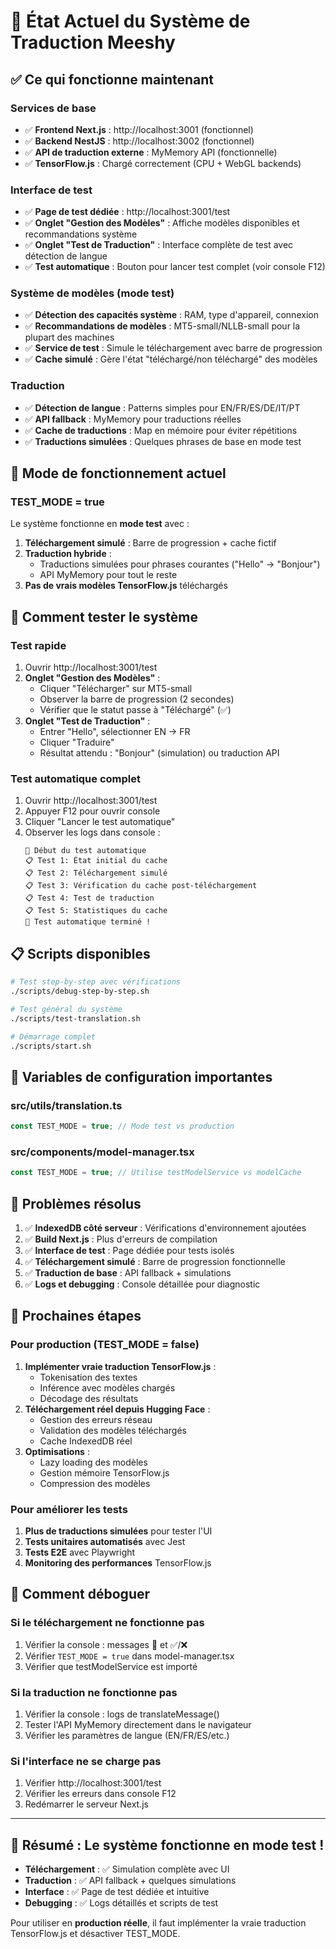 # 🚀 État Actuel du Système de Traduction Meeshy

## ✅ Ce qui fonctionne maintenant

### Services de base
- ✅ **Frontend Next.js** : http://localhost:3001 (fonctionnel)
- ✅ **Backend NestJS** : http://localhost:3002 (fonctionnel)
- ✅ **API de traduction externe** : MyMemory API (fonctionnelle)
- ✅ **TensorFlow.js** : Chargé correctement (CPU + WebGL backends)

### Interface de test
- ✅ **Page de test dédiée** : http://localhost:3001/test
- ✅ **Onglet "Gestion des Modèles"** : Affiche modèles disponibles et recommandations système
- ✅ **Onglet "Test de Traduction"** : Interface complète de test avec détection de langue
- ✅ **Test automatique** : Bouton pour lancer test complet (voir console F12)

### Système de modèles (mode test)
- ✅ **Détection des capacités système** : RAM, type d'appareil, connexion
- ✅ **Recommandations de modèles** : MT5-small/NLLB-small pour la plupart des machines
- ✅ **Service de test** : Simule le téléchargement avec barre de progression
- ✅ **Cache simulé** : Gère l'état "téléchargé/non téléchargé" des modèles

### Traduction
- ✅ **Détection de langue** : Patterns simples pour EN/FR/ES/DE/IT/PT
- ✅ **API fallback** : MyMemory pour traductions réelles
- ✅ **Cache de traductions** : Map en mémoire pour éviter répétitions
- ✅ **Traductions simulées** : Quelques phrases de base en mode test

## 🔧 Mode de fonctionnement actuel

### TEST_MODE = true
Le système fonctionne en **mode test** avec :
1. **Téléchargement simulé** : Barre de progression + cache fictif
2. **Traduction hybride** : 
   - Traductions simulées pour phrases courantes ("Hello" → "Bonjour")
   - API MyMemory pour tout le reste
3. **Pas de vrais modèles TensorFlow.js** téléchargés

## 🧪 Comment tester le système

### Test rapide
1. Ouvrir http://localhost:3001/test
2. **Onglet "Gestion des Modèles"** :
   - Cliquer "Télécharger" sur MT5-small
   - Observer la barre de progression (2 secondes)
   - Vérifier que le statut passe à "Téléchargé" (✅)
3. **Onglet "Test de Traduction"** :
   - Entrer "Hello", sélectionner EN → FR
   - Cliquer "Traduire"
   - Résultat attendu : "Bonjour" (simulation) ou traduction API

### Test automatique complet
1. Ouvrir http://localhost:3001/test
2. Appuyer F12 pour ouvrir console
3. Cliquer "Lancer le test automatique"
4. Observer les logs dans console :
   ```
   🚀 Début du test automatique
   📋 Test 1: État initial du cache
   📋 Test 2: Téléchargement simulé
   📋 Test 3: Vérification du cache post-téléchargement
   📋 Test 4: Test de traduction
   📋 Test 5: Statistiques du cache
   🎉 Test automatique terminé !
   ```

## 📋 Scripts disponibles

```bash
# Test step-by-step avec vérifications
./scripts/debug-step-by-step.sh

# Test général du système
./scripts/test-translation.sh

# Démarrage complet
./scripts/start.sh
```

## 🔧 Variables de configuration importantes

### src/utils/translation.ts
```typescript
const TEST_MODE = true; // Mode test vs production
```

### src/components/model-manager.tsx
```typescript
const TEST_MODE = true; // Utilise testModelService vs modelCache
```

## 📝 Problèmes résolus

1. ✅ **IndexedDB côté serveur** : Vérifications d'environnement ajoutées
2. ✅ **Build Next.js** : Plus d'erreurs de compilation
3. ✅ **Interface de test** : Page dédiée pour tests isolés
4. ✅ **Téléchargement simulé** : Barre de progression fonctionnelle
5. ✅ **Traduction de base** : API fallback + simulations
6. ✅ **Logs et debugging** : Console détaillée pour diagnostic

## 🚧 Prochaines étapes

### Pour production (TEST_MODE = false)
1. **Implémenter vraie traduction TensorFlow.js** :
   - Tokenisation des textes
   - Inférence avec modèles chargés
   - Décodage des résultats
2. **Téléchargement réel depuis Hugging Face** :
   - Gestion des erreurs réseau
   - Validation des modèles téléchargés
   - Cache IndexedDB réel
3. **Optimisations** :
   - Lazy loading des modèles
   - Gestion mémoire TensorFlow.js
   - Compression des modèles

### Pour améliorer les tests
1. **Plus de traductions simulées** pour tester l'UI
2. **Tests unitaires automatisés** avec Jest
3. **Tests E2E** avec Playwright
4. **Monitoring des performances** TensorFlow.js

## 🐛 Comment déboguer

### Si le téléchargement ne fonctionne pas
1. Vérifier la console : messages 🔄 et ✅/❌
2. Vérifier `TEST_MODE = true` dans model-manager.tsx
3. Vérifier que testModelService est importé

### Si la traduction ne fonctionne pas
1. Vérifier la console : logs de translateMessage()
2. Tester l'API MyMemory directement dans le navigateur
3. Vérifier les paramètres de langue (EN/FR/ES/etc.)

### Si l'interface ne se charge pas
1. Vérifier http://localhost:3001/test
2. Vérifier les erreurs dans console F12
3. Redémarrer le serveur Next.js

---

## 🎯 Résumé : Le système fonctionne en mode test !

- **Téléchargement** : ✅ Simulation complète avec UI
- **Traduction** : ✅ API fallback + quelques simulations
- **Interface** : ✅ Page de test dédiée et intuitive  
- **Debugging** : ✅ Logs détaillés et scripts de test

Pour utiliser en **production réelle**, il faut implémenter la vraie traduction TensorFlow.js et désactiver TEST_MODE.
